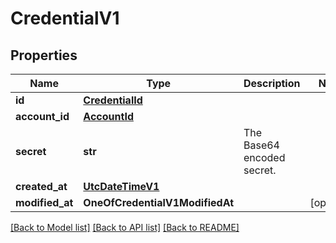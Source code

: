 # CredentialV1

## Properties
Name | Type | Description | Notes
------------ | ------------- | ------------- | -------------
**id** | [**CredentialId**](CredentialId.md) |  | 
**account_id** | [**AccountId**](AccountId.md) |  | 
**secret** | **str** | The Base64 encoded secret. | 
**created_at** | [**UtcDateTimeV1**](UtcDateTimeV1.md) |  | 
**modified_at** | **OneOfCredentialV1ModifiedAt** |  | [optional] 

[[Back to Model list]](../README.md#documentation-for-models) [[Back to API list]](../README.md#documentation-for-api-endpoints) [[Back to README]](../README.md)

